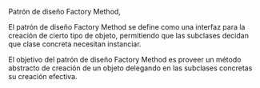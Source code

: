 Patrón de diseño Factory Method,

El patrón de diseño Factory Method se define como una interfaz para la creación de cierto tipo de objeto, permitiendo que las subclases decidan que clase concreta necesitan instanciar.

El objetivo del patrón de diseño Factory Method es proveer un método abstracto de creación de un objeto delegando en las subclases concretas su creación efectiva.

